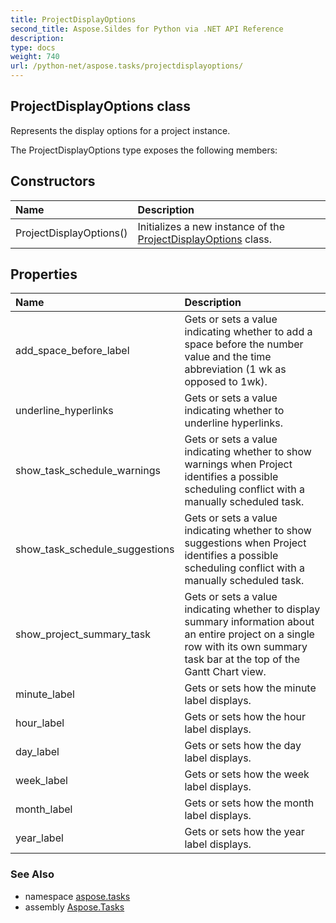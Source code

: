 ```yaml
---
title: ProjectDisplayOptions
second_title: Aspose.Sildes for Python via .NET API Reference
description: 
type: docs
weight: 740
url: /python-net/aspose.tasks/projectdisplayoptions/
---
```


## ProjectDisplayOptions class

Represents the display options for a project instance.

The ProjectDisplayOptions type exposes the following members:
## Constructors
| Name | Description |
| :- | :- |
|ProjectDisplayOptions()|Initializes a new instance of the [ProjectDisplayOptions](/tasks/python-net/aspose.tasks/projectdisplayoptions/) class.|
## Properties
| Name | Description |
| :- | :- |
|add_space_before_label|Gets or sets a value indicating whether to add a space before the number value and the time abbreviation (1 wk as opposed to 1wk).|
|underline_hyperlinks|Gets or sets a value indicating whether to underline hyperlinks.|
|show_task_schedule_warnings|Gets or sets a value indicating whether to show warnings when Project identifies a possible scheduling conflict with a manually scheduled task.|
|show_task_schedule_suggestions|Gets or sets a value indicating whether to show suggestions when Project identifies a possible scheduling conflict with a manually scheduled task.|
|show_project_summary_task|Gets or sets a value indicating whether to display summary information about an entire project on a single row with its own summary task bar at the top of the Gantt Chart view.|
|minute_label|Gets or sets how the minute label displays.|
|hour_label|Gets or sets how the hour label displays.|
|day_label|Gets or sets how the day label displays.|
|week_label|Gets or sets how the week label displays.|
|month_label|Gets or sets how the month label displays.|
|year_label|Gets or sets how the year label displays.|

### See Also

* namespace [aspose.tasks](/tasks/python-net/aspose.tasks/)
* assembly [Aspose.Tasks](/tasks/python-net/)

